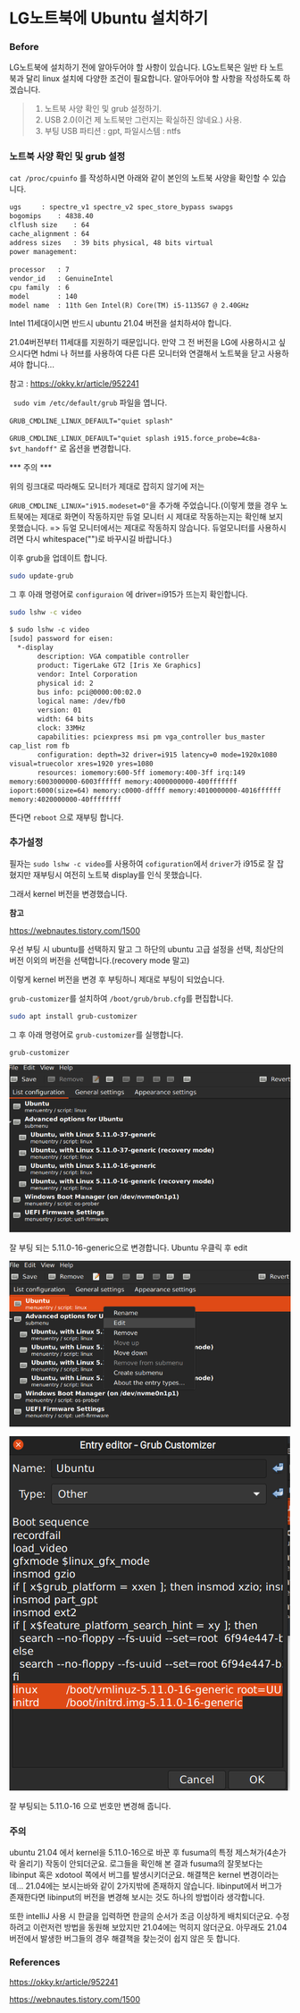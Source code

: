 # LG노트북에 Ubuntu 설치하기

### Before

LG노트북에 설치하기 전에 알아두어야 할 사항이 있습니다. LG노트북은 일반 타 노트북과 달리 linux 설치에 다양한 조건이 필요합니다. 알아두어야 할 사항을 작성하도록 하겠습니다.

> 1. 노트북 사양 확인 및 grub 설정하기. 
> 2. USB 2.0(이건 제 노트북만 그런지는 확실하진 않네요.) 사용.
> 3. 부팅 USB 파티션 : gpt,  파일시스템 : ntfs



### 노트북 사양 확인 및 grub 설정

``` cat /proc/cpuinfo ``` 를 작성하시면 아래와 같이 본인의 노트북 사양을 확인할 수 있습니다.

```
ugs		: spectre_v1 spectre_v2 spec_store_bypass swapgs
bogomips	: 4838.40
clflush size	: 64
cache_alignment	: 64
address sizes	: 39 bits physical, 48 bits virtual
power management:

processor	: 7
vendor_id	: GenuineIntel
cpu family	: 6
model		: 140
model name	: 11th Gen Intel(R) Core(TM) i5-1135G7 @ 2.40GHz
```

Intel 11세대이시면 반드시 ubuntu 21.04 버전을 설치하셔야 합니다. 

21.04버전부터 11세대를 지원하기 때문입니다. 만약 그 전 버전을 LG에 사용하시고 싶으시다면 hdmi 나 허브를 사용하여 다른 다른 모니터와 연결해서 노트북을 닫고 사용하셔야 합니다...

참고 : https://okky.kr/article/952241

``` sudo vim /etc/default/grub``` 파일을 엽니다.

```GRUB_CMDLINE_LINUX_DEFAULT="quiet splash"```

```GRUB_CMDLINE_LINUX_DEFAULT="quiet splash i915.force_probe=4c8a- $vt_handoff"``` 로 옵션을 변경합니다.

*** 주의 ***

위의 링크대로 따라해도 모니터가 제대로 잡히지 않기에 저는 

```GRUB_CMDLINE_LINUX="i915.modeset=0"```을 추가해 주었습니다.(이렇게 했을 경우 노트북에는 제대로 화면이 작동하지만 듀얼 모니터 시 제대로 작동하는지는 확인해 보지 못했습니다. => 듀얼 모니터에서는 제대로 작동하지 않습니다. 듀얼모니터를 사용하시려면 다시 whitespace("")로 바꾸시길 바랍니다.)

이후 grub을 업데이트 합니다.

```bash
sudo update-grub
```

그 후 아래 명령어로 ```configuraion``` 에 driver=i915가 뜨는지 확인합니다.

```bash
sudo lshw -c video
```



```
$ sudo lshw -c video
[sudo] password for eisen: 
  *-display                 
       description: VGA compatible controller
       product: TigerLake GT2 [Iris Xe Graphics]
       vendor: Intel Corporation
       physical id: 2
       bus info: pci@0000:00:02.0
       logical name: /dev/fb0
       version: 01
       width: 64 bits
       clock: 33MHz
       capabilities: pciexpress msi pm vga_controller bus_master cap_list rom fb
       configuration: depth=32 driver=i915 latency=0 mode=1920x1080 visual=truecolor xres=1920 yres=1080
       resources: iomemory:600-5ff iomemory:400-3ff irq:149 memory:6003000000-6003ffffff memory:4000000000-400fffffff ioport:6000(size=64) memory:c0000-dffff memory:4010000000-4016ffffff memory:4020000000-40ffffffff

```

뜬다면 ```reboot``` 으로 재부팅 합니다.

### 추가설정

필자는 ```sudo lshw -c video```를 사용하여 ```cofiguration```에서 ```driver```가 i915로 잘 잡혔지만 재부팅시 여전히 노트북 display를 인식 못했습니다.

그래서 kernel 버전을 변경했습니다.

**참고**

https://webnautes.tistory.com/1500 



우선 부팅 시 ubuntu를 선택하지 말고 그 하단의 ubuntu 고급 설정을 선택, 최상단의 버전 이외의 버전을 선택합니다.(recovery mode 말고)

이렇게 kernel 버전을 변경 후 부팅하니 제대로 부팅이 되었습니다.

```grub-customizer```를 설치하여 ```/boot/grub/brub.cfg```를 편집합니다.

```bash
sudo apt install grub-customizer
```

 그 후 아래 명령어로 ```grub-customizer```를 실행합니다.

```
grub-customizer
```

![image-20211012114748712](https://raw.githubusercontent.com/KrGil/TIL/main/OS/Linux/Ubuntu/LG_Ubuntu_install.assets/image-20211012114748712.png) 

잘 부팅 되는 5.11.0-16-generic으로 변경합니다.  Ubuntu 우클릭 후 edit

![image-20211012125436082](https://raw.githubusercontent.com/KrGil/TIL/main/OS/Linux/Ubuntu/LG_Ubuntu_install.assets/image-20211012125436082.png)

![image-20211012125608339](https://raw.githubusercontent.com/KrGil/TIL/main/OS/Linux/Ubuntu/LG_Ubuntu_install.assets/image-20211012125608339.png)

잘 부팅되는 5.11.0-16 으로 번호만 변경해 줍니다.



### 주의

ubuntu 21.04 에서 kernel을 5.11.0-16으로 바꾼 후 fusuma의 특정 제스쳐가(4손가락 올리기) 작동이 안되더군요. 로그들을 확인해 본 결과 fusuma의 잘못보다는 libinput 혹은 xdotool 쪽에서 버그를 발생시키더군요. 해결책은 kernel 변경이라는데... 21.04에는 보시는바와 같이 2가지밖에 존재하지 않습니다. libinput에서 버그가 존재한다면 libinput의 버전을 변경해 보시는 것도 하나의 방법이라 생각합니다.

또한 intelliJ 사용 시 한글을 입력하면 한글의 순서가 조금 이상하게 배치되더군요. 수정하려고 이런저런 방법을 동원해 보았지만 21.04에는 먹히지 않더군요. 아무래도 21.04 버전에서 발생한 버그들의 경우 해결책을 찾는것이 쉽지 않은 듯 합니다.





### References

https://okky.kr/article/952241

https://webnautes.tistory.com/1500